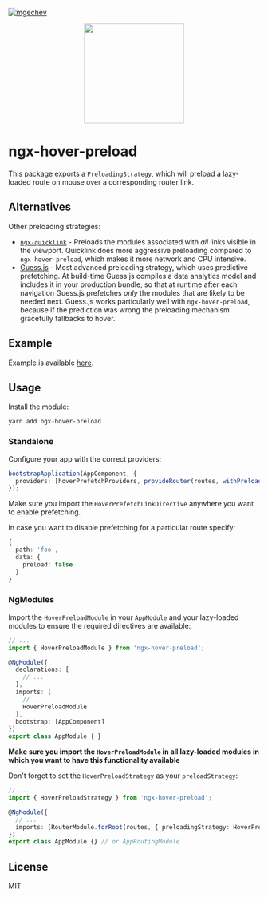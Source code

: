 [![mgechev](https://circleci.com/gh/mgechev/ngx-hover-preload.svg?style=svg)](https://app.circleci.com/pipelines/github/mgechev/ngx-hover-preload)

<p align="center">
   <img src="https://github.com/mgechev/ngx-hover-preload/blob/master/assets/ngx-hover-preload.png?raw=true" width="200px">
</div>

# ngx-hover-preload

This package exports a `PreloadingStrategy`, which will preload a lazy-loaded route on mouse over a corresponding router link.

## Alternatives

Other preloading strategies:
- [`ngx-quicklink`](https://github.com/mgechev/ngx-quicklink) - Preloads the modules associated with *all* links visible in the viewport. Quicklink does more aggressive preloading compared to `ngx-hover-preload`, which makes it more network and CPU intensive.
- [Guess.js](https://github.com/guess-js/guess) - Most advanced preloading strategy, which uses predictive prefetching. At build-time Guess.js compiles a data analytics model and includes it in your production bundle, so that at runtime after each navigation Guess.js prefetches *only* the modules that are likely to be needed next. Guess.js works particularly well with `ngx-hover-preload`, because if the prediction was wrong the preloading mechanism gracefully fallbacks to hover.

## Example

Example is available [here](https://github.com/mgechev/ngx-hover-preload/tree/master/src).

## Usage

Install the module:
```
yarn add ngx-hover-preload
```

### Standalone

Configure your app with the correct providers:

```ts
bootstrapApplication(AppComponent, {
  providers: [hoverPrefetchProviders, provideRouter(routes, withPreloading(HoverPreloadStrategy))]
});
```

Make sure you import the `HoverPrefetchLinkDirective` anywhere you want to enable prefetching.

In case you want to disable prefetching for a particular route specify:

```ts
{
  path: 'foo',
  data: {
    preload: false
  }
}
```

### NgModules

Import the `HoverPreloadModule`  in your `AppModule` and your lazy-loaded modules to ensure the required directives are available:

```ts
// ...
import { HoverPreloadModule } from 'ngx-hover-preload';

@NgModule({
  declarations: [
    // ...
  ],
  imports: [
    // ...
    HoverPreloadModule
  ],
  bootstrap: [AppComponent]
})
export class AppModule { }
```

**Make sure you import the `HoverPreloadModule` in all lazy-loaded modules in which you want to have this functionality available**

Don't forget to set the `HoverPreloadStrategy` as your `preloadStrategy`:

```ts
// ...
import { HoverPreloadStrategy } from 'ngx-hover-preload';

@NgModule({
  // ...
  imports: [RouterModule.forRoot(routes, { preloadingStrategy: HoverPreloadStrategy })],
})
export class AppModule {} // or AppRoutingModule
```

## License

MIT
